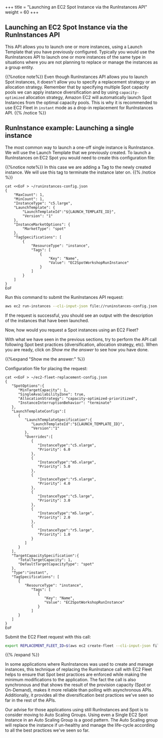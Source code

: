 +++
title = "Launching an EC2 Spot Instance via the RunInstances API"
weight = 60
+++

## Launching an EC2 Spot Instance via the RunInstances API

This API allows you to launch one or more instances, using a Launch Template that you have previously configured. Typically you would use the RunInstances API to launch one or more instances of the same type in situations where you are not planning to replace or manage the instances as a group entity.

{{%notice note%}}
Even though RunInstances API allows you to launch Spot instances, it doesn't allow you to specify a replacement strategy or an allocation strategy. Remember that by specifying multiple Spot capacity pools we can apply instance diversification and by using `capacity-optimized` allocation strategy, Amazon EC2 will automatically launch Spot Instances from the optimal capacity pools. This is why it is recommended to use EC2 Fleet in `instant` mode as a drop-in replacement for RunInstances API.
{{% /notice %}}

## RunInstance example: Launching a single instance

The most common way to launch a one-off single instance is RunInstance. We will use the Launch Template that we previously created. To launch a RunInstances on EC2 Spot you would need to create this configuration file:

{{%notice note%}}
In this case we are adding a Tag to the newly created instance. We will use this tag to terminate the instance later on.
{{% /notice %}}


```
cat <<EoF > ~/runinstances-config.json
{
    "MaxCount": 1,
    "MinCount": 1,
    "InstanceType": "c5.large",
    "LaunchTemplate": {
        "LaunchTemplateId":"${LAUNCH_TEMPLATE_ID}",
        "Version": "1"
    },
    "InstanceMarketOptions": {
        "MarketType": "spot"
    },
    "TagSpecifications": [
        {
            "ResourceType": "instance",
            "Tags": [
                {
                    "Key": "Name",
                    "Value": "EC2SpotWorkshopRunInstance"
                }
            ]
        }
    ]
}
EoF
```

Run this command to submit the RunInstances API request:

```bash
aws ec2 run-instances --cli-input-json file://runinstances-config.json
```

If the request is successful, you should see an output with the description of the instances that have been launched.

Now, how would you request a Spot instances using an EC2 Fleet?

With what we have seen in the previous sections, try to perform the API call following Spot best practices (diversification, allocation strategy, etc). When you are ready, click on *Show me the answer* to see how you have done.

{{%expand "Show me the answer:" %}}

Configuration file for placing the request:

```
cat <<EoF > ~/ec2-fleet-replacement-config.json
{
   "SpotOptions":{
      "MinTargetCapacity": 1,
      "SingleAvailabilityZone": true,
      "AllocationStrategy": "capacity-optimized-prioritized",
      "InstanceInterruptionBehavior": "terminate"
   },
   "LaunchTemplateConfigs":[
      {
         "LaunchTemplateSpecification":{
            "LaunchTemplateId":"${LAUNCH_TEMPLATE_ID}",
            "Version":"1"
         },
         "Overrides":[            
            {
               "InstanceType":"c5.xlarge",
               "Priority": 6.0
            },
            {
               "InstanceType":"m5.xlarge",
               "Priority": 5.0
            },
            {
               "InstanceType":"r5.xlarge",
               "Priority": 4.0
            },
            {
               "InstanceType":"c5.large",
               "Priority": 3.0
            },
            {
               "InstanceType":"m5.large",
               "Priority": 2.0
            },
            {
               "InstanceType":"r5.large",
               "Priority": 1.0
            }
         ]
      }
   ],
   "TargetCapacitySpecification":{
      "TotalTargetCapacity": 1,
      "DefaultTargetCapacityType": "spot"
   },
   "Type":"instant",
   "TagSpecifications": [
      {
         "ResourceType": "instance",
            "Tags": [
               {
                  "Key": "Name",
                  "Value": "EC2SpotWorkshopRunInstance"
               }
            ]
      }
   ]
}
EoF
```

Submit the EC2 Fleet request with this call:

```bash
export REPLACEMENT_FLEET_ID=$(aws ec2 create-fleet --cli-input-json file://ec2-fleet-replacement-config.json | jq -r '.FleetId')
```

{{% /expand %}}

In some applications where RunInstances was used to create and manage instances, this technique of replacing the RunInstance call with EC2 Fleet helps to ensure that Spot best practices are enforced while making the minimum modifications to the application. The fact the call is also synchronous and that shows the result of the provision capacity (Spot or On-Demand), makes it more reliable than polling with asynchronous APIs. Additionally, it provides all the diversification best practices we've seen so far in the rest of the APIs.

Our advise for those applications using still RunInstances and Spot is to consider moving to Auto Scaling Groups. Using even a Single EC2 Spot Instance in an Auto Scaling Group is a good pattern. The Auto Scaling group will replace the instance if un-healthy and manage the life-cycle according to all the best practices we've seen so far.
